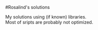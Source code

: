 #Rosalind's solutions

My solutions using (if known) libraries.   
Most of sripts are probably not optimized.
